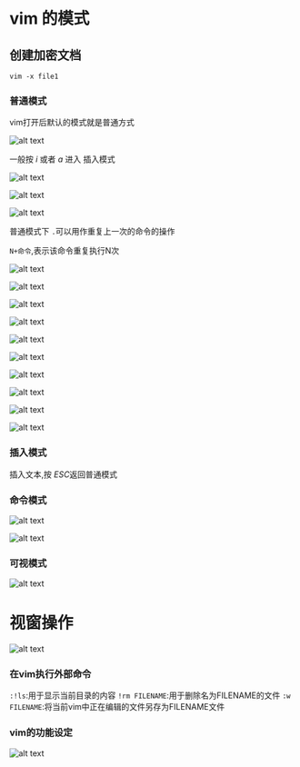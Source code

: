# vim 的模式

## 创建加密文档
`vim -x file1`

### 普通模式

vim打开后默认的模式就是普通方式

![alt text](image-19.png)

一般按 *i* 或者 *a* 进入 插入模式

![alt text](image-20.png)

![alt text](image-24.png)

![alt text](image-25.png)

普通模式下 `.`可以用作重复上一次的命令的操作

`N+命令`,表示该命令重复执行N次

![alt text](image-26.png)

![alt text](image-27.png)

![alt text](image-28.png)

![alt text](image-29.png)

![alt text](image-30.png)

![alt text](image-31.png)

![alt text](image-32.png)

![alt text](image-33.png)

![alt text](image-34.png)

![alt text](image-35.png)

### 插入模式

插入文本,按 *ESC*返回普通模式

### 命令模式

![alt text](image-21.png)

![alt text](image-23.png)

### 可视模式

![alt text](image-36.png)


# 视窗操作

![alt text](image-37.png)

### 在vim执行外部命令

`:!ls`:用于显示当前目录的内容
`!rm FILENAME`:用于删除名为FILENAME的文件
`:w FILENAME`:将当前vim中正在编辑的文件另存为FILENAME文件 

### vim的功能设定

![alt text](image-38.png)

